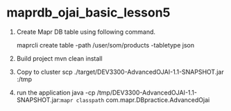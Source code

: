 # maprdb_ojai_basic_lesson5


1. Create Mapr DB table using following command.

    maprcli create table -path /user/som/products -tabletype json

2. Build project
    mvn clean install

3. Copy to cluster
    scp ./target/DEV3300-AdvancedOJAI-1.1-SNAPSHOT.jar <cluster>:/tmp

4. run the application
    java -cp /tmp/DEV3300-AdvancedOJAI-1.1-SNAPSHOT.jar:`mapr classpath` com.mapr.DBpractice.AdvancedOjai


